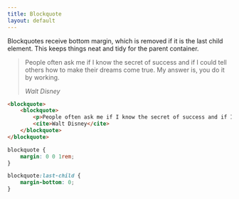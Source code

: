 ```yaml
---
title: Blockquote
layout: default
---
```


Blockquotes receive bottom margin, which is removed if it is the last child element. This keeps things neat and tidy for the parent container.

<div class="stage">
    <blockquote>
        <p>People often ask me if I know the secret of success and if I could tell others how to make their dreams come true. My answer is, you do it by working.</p>
        <cite>Walt Disney</cite>
    </blockquote>
</div>

```html
<blockquote>
    <blockquote>
        <p>People often ask me if I know the secret of success and if I could tell others how to make their dreams come true. My answer is, you do it by working.</p>
        <cite>Walt Disney</cite>
    </blockquote>
</blockquote>
```

```css
blockquote {
    margin: 0 0 1rem;
}

blockquote:last-child {
    margin-bottom: 0;
}
```